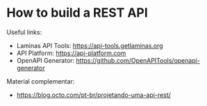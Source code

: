 # How to build a REST API
Useful links:
- Laminas API Tools: https://api-tools.getlaminas.org
- API Platform: https://api-platform.com
- OpenAPI Generator: https://github.com/OpenAPITools/openapi-generator

Material complementar:
- https://blog.octo.com/pt-br/projetando-uma-api-rest/
